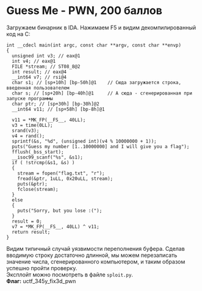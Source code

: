 # Guess Me - PWN, 200 баллов
Загружаем бинарник в IDA. Нажимаем F5 и видим декомпилированный код на C:
```
int __cdecl main(int argc, const char **argv, const char **envp)
{
  unsigned int v3; // eax@1
  int v4; // eax@1
  FILE *stream; // ST08_8@2
  int result; // eax@4
  __int64 v7; // rsi@4
  char s1; // [sp+10h] [bp-50h]@1    // Сюда загружается строка, введенная пользователем
  char s; // [sp+20h] [bp-40h]@1     // А сюда - сгенерированная при запуске программы
  char ptr; // [sp+30h] [bp-30h]@2
  __int64 v11; // [sp+58h] [bp-8h]@1

  v11 = *MK_FP(__FS__, 40LL);
  v3 = time(0LL);
  srand(v3);
  v4 = rand();
  sprintf(&s, "%d", (unsigned int)(v4 % 10000000 + 1));
  puts("Guess my number [1..10000000] and I will give you a flag");
  fflush(_bss_start);
  __isoc99_scanf("%s", &s1);
  if ( !strcmp(&s1, &s) )
  {
    stream = fopen("flag.txt", "r");
    fread(&ptr, 1uLL, 0x20uLL, stream);
    puts(&ptr);
    fclose(stream);
  }
  else
  {
    puts("Sorry, but you lose :(");
  }
  result = 0;
  v7 = *MK_FP(__FS__, 40LL) ^ v11;
  return result;
}
```
Видим типичный случай уязвимости переполнения буфера. Сделав вводимую строку достаточно длинной, мы можем перезаписать значение числа, сгенерированного компьютером, и таким образом успешно пройти проверку. <br>
Эксплойт можно посмотреть в файле `sploit.py`. <br>
**Флаг:** uctf_345y_fix3d_pwn
